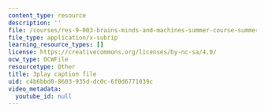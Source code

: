```yaml
---
content_type: resource
description: ''
file: /courses/res-9-003-brains-minds-and-machines-summer-course-summer-2015/c4b6bbd08603935ddc0c6f0d6771039c_Pwm6DqdC4pU.srt
file_type: application/x-subrip
learning_resource_types: []
license: https://creativecommons.org/licenses/by-nc-sa/4.0/
ocw_type: OCWFile
resourcetype: Other
title: 3play caption file
uid: c4b6bbd0-8603-935d-dc0c-6f0d6771039c
video_metadata:
  youtube_id: null
---
```

